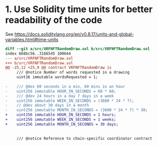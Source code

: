 # 1. Use Solidity time units for better readability of the code

See https://docs.soliditylang.org/en/v0.8.17/units-and-global-variables.html#time-units

```diff
diff --git a/src/VRFNFTRandomDraw.sol b/src/VRFNFTRandomDraw.sol
index 668bc56..3166545 100644
--- a/src/VRFNFTRandomDraw.sol
+++ b/src/VRFNFTRandomDraw.sol
@@ -25,12 +25,9 @@ contract VRFNFTRandomDraw is
     /// @notice Number of words requested in a drawing
     uint16 immutable wordsRequested = 1;
 
-    /// @dev 60 seconds in a min, 60 mins in an hour
-    uint256 immutable HOUR_IN_SECONDS = 60 * 60;
-    /// @dev 24 hours in a day 7 days in a week
-    uint256 immutable WEEK_IN_SECONDS = (3600 * 24 * 7);
-    // @dev about 30 days in a month
-    uint256 immutable MONTH_IN_SECONDS = (3600 * 24 * 7) * 30;
+    uint256 immutable HOUR_IN_SECONDS = 1 hours;
+    uint256 immutable WEEK_IN_SECONDS = 1 weeks;
+    uint256 immutable MONTH_IN_SECONDS = 30 days;
 
 
     /// @notice Reference to chain-specific coordinator contract

```